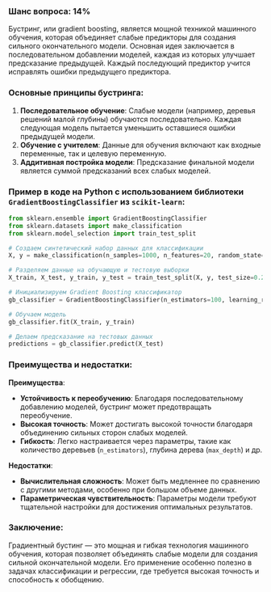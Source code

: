### Шанс вопроса: 14%

Бустринг, или gradient boosting, является мощной техникой машинного обучения, которая объединяет слабые предикторы для создания сильного окончательного модели. Основная идея заключается в последовательном добавлении моделей, каждая из которых улучшает предсказание предыдущей. Каждый последующий предиктор учится исправлять ошибки предыдущего предиктора.

### Основные принципы бустринга:
1. **Последовательное обучение**: Слабые модели (например, деревья решений малой глубины) обучаются последовательно. Каждая следующая модель пытается уменьшить оставшиеся ошибки предыдущей модели.
2. **Обучение с учителем**: Данные для обучения включают как входные переменные, так и целевую переменную.
3. **Аддитивная постройка модели**: Предсказание финальной модели является суммой предсказаний всех слабых моделей.

### Пример в коде на Python с использованием библиотеки `GradientBoostingClassifier` из `scikit-learn`:
```python
from sklearn.ensemble import GradientBoostingClassifier
from sklearn.datasets import make_classification
from sklearn.model_selection import train_test_split

# Создаем синтетический набор данных для классификации
X, y = make_classification(n_samples=1000, n_features=20, random_state=42)

# Разделяем данные на обучающую и тестовую выборки
X_train, X_test, y_train, y_test = train_test_split(X, y, test_size=0.2, random_state=42)

# Инициализируем Gradient Boosting классификатор
gb_classifier = GradientBoostingClassifier(n_estimators=100, learning_rate=0.1, max_depth=3, random_state=42)

# Обучаем модель
gb_classifier.fit(X_train, y_train)

# Делаем предсказание на тестовых данных
predictions = gb_classifier.predict(X_test)
```

### Преимущества и недостатки:
**Преимущества**:
- **Устойчивость к переобучению**: Благодаря последовательному добавлению моделей, бустринг может предотвращать переобучение.
- **Высокая точность**: Может достигать высокой точности благодаря объединению сильных сторон слабых моделей.
- **Гибкость**: Легко настраивается через параметры, такие как количество деревьев (`n_estimators`), глубина дерева (`max_depth`) и др.

**Недостатки**:
- **Вычислительная сложность**: Может быть медленнее по сравнению с другими методами, особенно при большом объеме данных.
- **Параметрическая чувствительность**: Параметры модели требуют тщательной настройки для достижения оптимальных результатов.

### Заключение:
Градиентный бустинг — это мощная и гибкая технология машинного обучения, которая позволяет объединять слабые модели для создания сильной окончательной модели. Его применение особенно полезно в задачах классификации и регрессии, где требуется высокая точность и способность к обобщению.